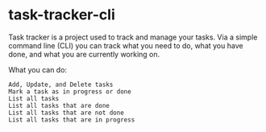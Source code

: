 # task-tracker-cli

Task tracker is a project used to track and manage your tasks. Via a simple command line (CLI) you can track what you need to do, what you have done, and what you are currently working on.

What you can do:

    Add, Update, and Delete tasks
    Mark a task as in progress or done
    List all tasks
    List all tasks that are done
    List all tasks that are not done
    List all tasks that are in progress
